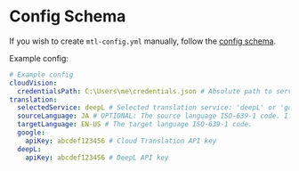 # Config Schema

If you wish to create `mtl-config.yml` manually, follow the [config schema](./mtl-config.schema.yml).

Example config:

```yaml
# Example config
cloudVision:
  credentialsPath: C:\Users\me\credentials.json # Absolute path to service account key (json) for Cloud Vision
translation:
  selectedService: deepL # Selected translation service: 'deepL' or 'google'
  sourceLanguage: JA # OPTIONAL: The source language ISO-639-1 code. If omitted, the source language is automatically detected.
  targetLanguage: EN-US # The target language ISO-639-1 code.
  google:
    apiKey: abcdef123456 # Cloud Translation API key
  deepL:
    apiKey: abcdef123456 # DeepL API key
```
